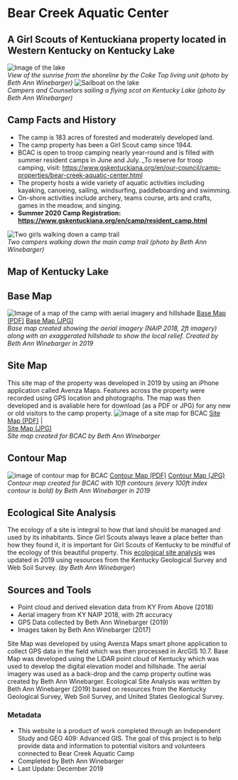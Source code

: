 # Bear Creek Aquatic Center
## A Girl Scouts of Kentuckiana property located in Western Kentucky on Kentucky Lake

![Image of the lake](photos/IMG_3575.jpg)    
_View of the sunrise from the shoreline by the Coke Top living unit (photo by Beth Ann Winebarger)_
![Sailboat on the lake](photos\image2.jpg)    
_Campers and Counselors sailing a flying scot on Kentucky Lake (photo by Beth Ann Winebarger)_


## Camp Facts and History
* The camp is 183 acres of forested and moderately developed land.
* The camp property has been a Girl Scout camp since 1944.
* BCAC is open to troop camping nearly year-round and is filled with summer resident camps in June and July. _To reserve for troop camping, visit: https://www.gskentuckiana.org/en/our-council/camp-properties/bear-creek-aquatic-center.html
* The property hosts a wide variety of aquatic activities including kayaking, canoeing, sailing, windsurfing, paddleboarding and swimming. 
* On-shore activities include archery, teams course, arts and crafts, games in the meadow, and singing.
* __Summer 2020 Camp Registration: https://www.gskentuckiana.org/en/camp/resident_camp.html__


![Two girls walking down a camp trail](photos\image1.jpg)    
 _Two campers walking down the main camp trail (photo by Beth Ann Winebarger)_

## Map of Kentucky Lake



## Base Map
![Image of a map of the camp with aerial imagery and hillshade](basemap\bcac.jpg)
[Base Map (PDF)](basemap\Layout.pdf)
[Base Map (JPG)](basemap\bcac.jpg)    
_Base map created showing the aerial imagery (NAIP 2018, 2ft imagery) along with an exaggerated hillshade to show the local relief. Created by Beth Ann Winebarger in 2019_


## Site Map
This site map of the property was developed in 2019 by using an iPhone application called Avenza Maps. Features across the property were recorded using GPS location and photographs. The map was then developed and is avaliable here for download (as a PDF or JPG) for any new or old visitors to the camp property.
![image of a site map for BCAC](sitemap\BCAC_Draft_2.jpg)
[Site Map (PDF)](sitemap\Update_10_15_19_BCAC.pdf)     |      
[Site Map (JPG)](sitemap\BCAC_Draft_2.jpg)    
_Site map created for BCAC by Beth Ann Winebarger_



## Contour Map
![image of contour map for BCAC](contour\contour_map.jpg)
[Contour Map (PDF)](contour\contour_map.pdf)
[Contour Map (JPG)](contour\contour_map.jpg)    
_Contour map created for BCAC with 10ft contours (every 100ft index contour is bold) by Beth Ann Winebarger in 2019_

## Ecological Site Analysis
The ecology of a site is integral to how that land should be managed and used by its inhabitants. Since Girl Scouts always leave a place better than how they found it, it is important for Girl Scouts of Kentucky to be mindful of the ecology of this beautiful property. This [ecological site analysis](site_analysis.md) was updated in 2019 using resources from the Kentucky Geological Survey and Web Soil Survey. (_by Beth Ann Winebarger_)


## Sources and Tools
* Point cloud and derived elevation data from KY From Above (2018)
* Aerial imagery from KY NAIP 2018, with 2ft accuracy
* GPS Data collected by Beth Ann Winebarger (2019)
* Images taken by Beth Ann Winebarger (2017)

Site Map was developed by using Avenza Maps smart phone application to collect GPS data in the field which was then processed in ArcGIS 10.7. 
Base Map was developed using the LiDAR point cloud of Kentucky which was used to develop the digital elevation model and hillshade. The aerial imagery was used as a back-drop and the camp property outline was created by Beth Ann Winebarger.
Ecological Site Analysis was written by Beth Ann Winebarger (2019) based on resources from the Kentucky Geological Survey, Web Soil Survey, and United States Geological Survey. 



### Metadata
* This website is a product of work completed through an Independent Study and GEO 409: Advanced GIS.
The goal of this project is to help provide data and information to potential visitors and volunteers connected to Bear Creek Aquatic Camp
* Completed by Beth Ann Winebarger
* Last Update: December 2019